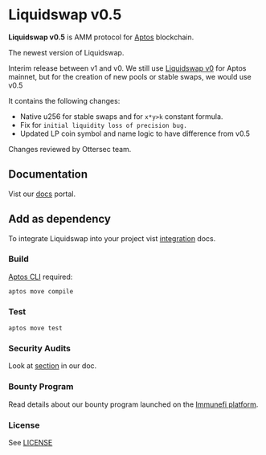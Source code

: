 # Liquidswap v0.5

**Liquidswap v0.5** is AMM protocol for [Aptos](https://www.aptos.com/) blockchain.

The newest version of Liquidswap. 

Interim release between v1 and v0. We still use [Liquidswap v0](https://github.com/pontem-network/liquidswap) 
for Aptos mainnet, but for the creation of new pools or stable swaps, we would use v0.5

It contains the following changes:

* Native u256 for stable swaps and for `x*y>k` constant formula.
* Fix for `initial liquidity loss of precision bug.`
* Updated LP coin symbol and name logic to have difference from v0.5

Changes reviewed by Ottersec team.

## Documentation

Vist our [docs](https://docs.liquidswap.com) portal.

## Add as dependency

To integrate Liquidswap into your project vist [integration](https://docs.liquidswap.com/integration) docs.

### Build

[Aptos CLI](https://github.com/aptos-labs/aptos-core/releases) required:

    aptos move compile

### Test

    aptos move test

### Security Audits

Look at [section](https://docs.liquidswap.com/#security-audits) in our doc.

### Bounty Program

Read details about our bounty program launched on the [Immunefi platform](https://immunefi.com/bounty/liquidswap/).

### License

See [LICENSE](LICENSE)

